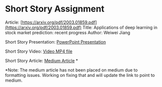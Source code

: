 # Short Story Assignment

Article: [https://arxiv.org/pdf/2003.01859.pdf](https://arxiv.org/pdf/2003.01859.pdf)
Title: Applications of deep learning in stock market prediction: recent progress
Author: Weiwei Jiang

Short Story Presentation: [PowerPoint Presentation](https://github.com/plodha/CMPE258_homework_0/blob/master/Short%20Story/Short%20Story%20Presentation.pdf)

Short Story Video: [Video MP4 file](https://github.com/plodha/CMPE258_homework_0/blob/master/Short%20Story/Short-Story-Video-compressed.mp4)

Short Story Article: [Medium Article](https://github.com/plodha/CMPE258_homework_0/blob/master/Short%20Story/Medium%20Article.pdf) *


*Note: The medium article has not been placed on medium due to formatting issues. Working on fixing that and will update the link to point to medium. 
